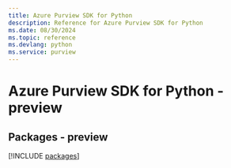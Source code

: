 ```yaml
---
title: Azure Purview SDK for Python
description: Reference for Azure Purview SDK for Python
ms.date: 08/30/2024
ms.topic: reference
ms.devlang: python
ms.service: purview
---
```

# Azure Purview SDK for Python - preview
## Packages - preview
[!INCLUDE [packages](purview-index.md)]